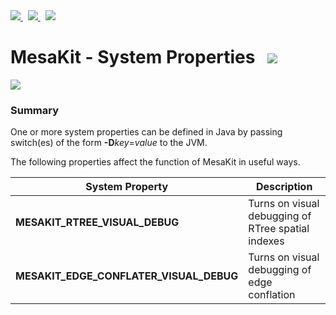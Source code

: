 <a href="https://github.com/Telenav/mesakit">
<img src="https://telenav.github.io/telenav-assets/images/iconsgithub-32.png" srcset="https://telenav.github.io/telenav-assets/images/iconsgithub-32-2x.png 2x"/>
</a>
&nbsp;
<a href="https://twitter.com/openmesakit">
<img src="https://telenav.github.io/telenav-assets/images/iconstwitter-32.png" srcset="https://telenav.github.io/telenav-assets/images/iconstwitter-32-2x.png 2x"/>
</a>
&nbsp;
<a href="https://mesakit.zulipchat.com">
<img src="https://telenav.github.io/telenav-assets/images/iconszulip-32.png" srcset="https://telenav.github.io/telenav-assets/images/iconszulip-32-2x.png 2x"/>
</a>

# MesaKit - System Properties   <img src="https://telenav.github.io/telenav-assets/images/iconsgears-32.png" srcset="https://telenav.github.io/telenav-assets/images/iconsgears-32-2x.png 2x"></img>

<img src="https://telenav.github.io/telenav-assets/images/iconshorizontal-line-512.png" srcset="https://telenav.github.io/telenav-assets/png/separators/horizontal-line-512-2x.png 2x"></img>

### Summary

One or more system properties can be defined in Java by passing switch(es) of the form **\-D***key*=*value* to the JVM.

The following properties affect the function of MesaKit in useful ways.

| System Property | Description |
|-----------------|-------------|
| **MESAKIT_RTREE_VISUAL_DEBUG** | Turns on visual debugging of RTree spatial indexes |
| **MESAKIT_EDGE_CONFLATER_VISUAL_DEBUG** | Turns on visual debugging of edge conflation |
